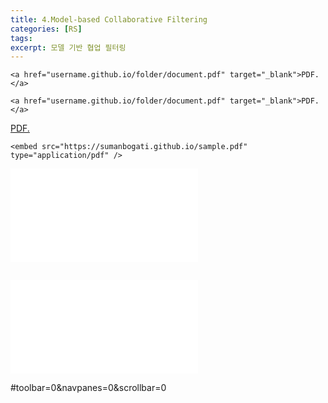 ```yaml
---
title: 4.Model-based Collaborative Filtering
categories: [RS]
tags: 
excerpt: 모델 기반 협업 필터링
---
```


<script src="https://cdn.mathjax.org/mathjax/latest/MathJax.js?config=TeX-AMS-MML_HTMLorMML" type="text/javascript"></script>

```
<a href="username.github.io/folder/document.pdf" target="_blank">PDF.</a>
```

```
<a href="username.github.io/folder/document.pdf" target="_blank">PDF.</a>
```

<a href="username.github.io/folder/document.pdf" target="_blank">PDF.</a>

```
<embed src="https://sumanbogati.github.io/sample.pdf" type="application/pdf" />
```

<embed src="/assets/pdf/BNN/review/[review]11.Deep Neural Networks as Gaussian Processes (2018).pdf#toolbar=0" type="application/pdf" />

```js

```



<embed src="/assets/pdf/BNN/review/[review]11.Deep Neural Networks as Gaussian Processes (2018).pdf#toolbar=0&navpanes=0&scrollbar=0" type="application/pdf" />

\#toolbar=0&navpanes=0&scrollbar=0